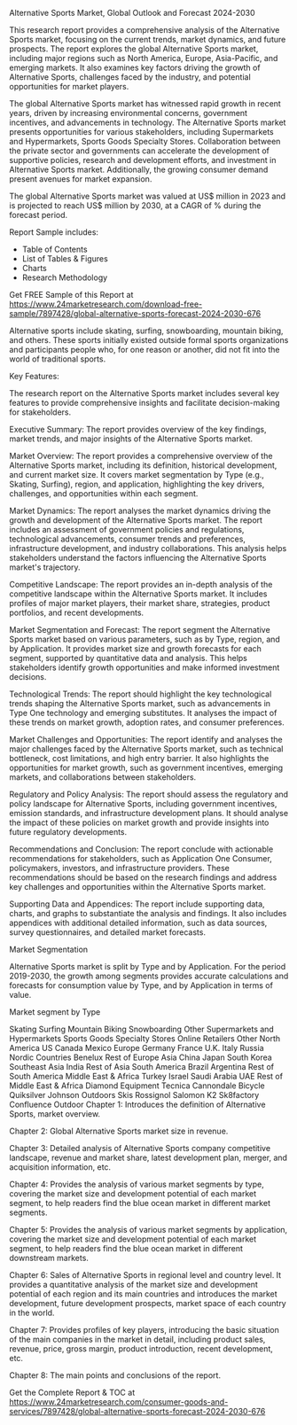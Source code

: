 Alternative Sports Market, Global Outlook and Forecast 2024-2030

This research report provides a comprehensive analysis of the Alternative Sports market, focusing on the current trends, market dynamics, and future prospects. The report explores the global Alternative Sports market, including major regions such as North America, Europe, Asia-Pacific, and emerging markets. It also examines key factors driving the growth of Alternative Sports, challenges faced by the industry, and potential opportunities for market players.

The global Alternative Sports market has witnessed rapid growth in recent years, driven by increasing environmental concerns, government incentives, and advancements in technology. The Alternative Sports market presents opportunities for various stakeholders, including Supermarkets and Hypermarkets, Sports Goods Specialty Stores. Collaboration between the private sector and governments can accelerate the development of supportive policies, research and development efforts, and investment in Alternative Sports market. Additionally, the growing consumer demand present avenues for market expansion.

The global Alternative Sports market was valued at US$ million in 2023 and is projected to reach US$ million by 2030, at a CAGR of % during the forecast period.

Report Sample includes:
- Table of Contents
- List of Tables & Figures
- Charts
- Research Methodology

Get FREE Sample of this Report at https://www.24marketresearch.com/download-free-sample/7897428/global-alternative-sports-forecast-2024-2030-676

Alternative sports include skating, surfing, snowboarding, mountain biking, and others. These sports initially existed outside formal sports organizations and participants people who, for one reason or another, did not fit into the world of traditional sports.

Key Features:

The research report on the Alternative Sports market includes several key features to provide comprehensive insights and facilitate decision-making for stakeholders.

Executive Summary: The report provides overview of the key findings, market trends, and major insights of the Alternative Sports market.

Market Overview: The report provides a comprehensive overview of the Alternative Sports market, including its definition, historical development, and current market size. It covers market segmentation by Type (e.g., Skating, Surfing), region, and application, highlighting the key drivers, challenges, and opportunities within each segment.

Market Dynamics: The report analyses the market dynamics driving the growth and development of the Alternative Sports market. The report includes an assessment of government policies and regulations, technological advancements, consumer trends and preferences, infrastructure development, and industry collaborations. This analysis helps stakeholders understand the factors influencing the Alternative Sports market's trajectory.

Competitive Landscape: The report provides an in-depth analysis of the competitive landscape within the Alternative Sports market. It includes profiles of major market players, their market share, strategies, product portfolios, and recent developments.

Market Segmentation and Forecast: The report segment the Alternative Sports market based on various parameters, such as by Type, region, and by Application. It provides market size and growth forecasts for each segment, supported by quantitative data and analysis. This helps stakeholders identify growth opportunities and make informed investment decisions.

Technological Trends: The report should highlight the key technological trends shaping the Alternative Sports market, such as advancements in Type One technology and emerging substitutes. It analyses the impact of these trends on market growth, adoption rates, and consumer preferences.

Market Challenges and Opportunities: The report identify and analyses the major challenges faced by the Alternative Sports market, such as technical bottleneck, cost limitations, and high entry barrier. It also highlights the opportunities for market growth, such as government incentives, emerging markets, and collaborations between stakeholders.

Regulatory and Policy Analysis: The report should assess the regulatory and policy landscape for Alternative Sports, including government incentives, emission standards, and infrastructure development plans. It should analyse the impact of these policies on market growth and provide insights into future regulatory developments.

Recommendations and Conclusion: The report conclude with actionable recommendations for stakeholders, such as Application One Consumer, policymakers, investors, and infrastructure providers. These recommendations should be based on the research findings and address key challenges and opportunities within the Alternative Sports market.

Supporting Data and Appendices: The report include supporting data, charts, and graphs to substantiate the analysis and findings. It also includes appendices with additional detailed information, such as data sources, survey questionnaires, and detailed market forecasts.

Market Segmentation

Alternative Sports market is split by Type and by Application. For the period 2019-2030, the growth among segments provides accurate calculations and forecasts for consumption value by Type, and by Application in terms of value.

Market segment by Type

Skating
Surfing
Mountain Biking
Snowboarding
Other
Supermarkets and Hypermarkets
Sports Goods Specialty Stores
Online Retailers
Other
North America
US
Canada
Mexico
Europe
Germany
France
U.K.
Italy
Russia
Nordic Countries
Benelux
Rest of Europe
Asia
China
Japan
South Korea
Southeast Asia
India
Rest of Asia
South America
Brazil
Argentina
Rest of South America
Middle East & Africa
Turkey
Israel
Saudi Arabia
UAE
Rest of Middle East & Africa
Diamond Equipment
Tecnica
Cannondale Bicycle
Quiksilver
Johnson Outdoors
Skis Rossignol
Salomon
K2
Sk8factory
Confluence Outdoor
Chapter 1: Introduces the definition of Alternative Sports, market overview.

Chapter 2: Global Alternative Sports market size in revenue.

Chapter 3: Detailed analysis of Alternative Sports company competitive landscape, revenue and market share, latest development plan, merger, and acquisition information, etc.

Chapter 4: Provides the analysis of various market segments by type, covering the market size and development potential of each market segment, to help readers find the blue ocean market in different market segments.

Chapter 5: Provides the analysis of various market segments by application, covering the market size and development potential of each market segment, to help readers find the blue ocean market in different downstream markets.

Chapter 6: Sales of Alternative Sports in regional level and country level. It provides a quantitative analysis of the market size and development potential of each region and its main countries and introduces the market development, future development prospects, market space of each country in the world.

Chapter 7: Provides profiles of key players, introducing the basic situation of the main companies in the market in detail, including product sales, revenue, price, gross margin, product introduction, recent development, etc.

Chapter 8: The main points and conclusions of the report.

Get the Complete Report & TOC at https://www.24marketresearch.com/consumer-goods-and-services/7897428/global-alternative-sports-forecast-2024-2030-676
